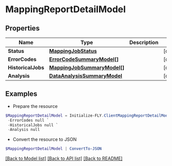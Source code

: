 # MappingReportDetailModel
## Properties

Name | Type | Description | Notes
------------ | ------------- | ------------- | -------------
**Status** | [**MappingJobStatus**](MappingJobStatus.md) |  | [optional] 
**ErrorCodes** | [**ErrorCodeSummaryModel[]**](ErrorCodeSummaryModel.md) |  | [optional] 
**HistoricalJobs** | [**MappingJobSummaryModel[]**](MappingJobSummaryModel.md) |  | [optional] 
**Analysis** | [**DataAnalysisSummaryModel**](DataAnalysisSummaryModel.md) |  | [optional] 

## Examples

- Prepare the resource
```powershell
$MappingReportDetailModel = Initialize-FLY.ClientMappingReportDetailModel  -Status null `
 -ErrorCodes null `
 -HistoricalJobs null `
 -Analysis null
```

- Convert the resource to JSON
```powershell
$MappingReportDetailModel | ConvertTo-JSON
```

[[Back to Model list]](../README.md#documentation-for-models) [[Back to API list]](../README.md#documentation-for-api-endpoints) [[Back to README]](../README.md)

